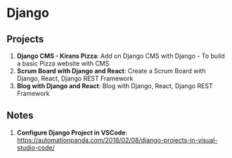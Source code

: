 # Django

## Projects
1. **Django CMS - Kirans Pizza**: Add on Django CMS with Django - To build a basic Pizza website with CMS
2. **Scrum Board with Django and React**: Create a Scrum Board with Django, React, Django REST Framework
3. **Blog with Django and React**: Blog with Django, React, Django REST Framework

## Notes
1. **Configure Django Project in VSCode**: 
https://automationpanda.com/2018/02/08/django-projects-in-visual-studio-code/
